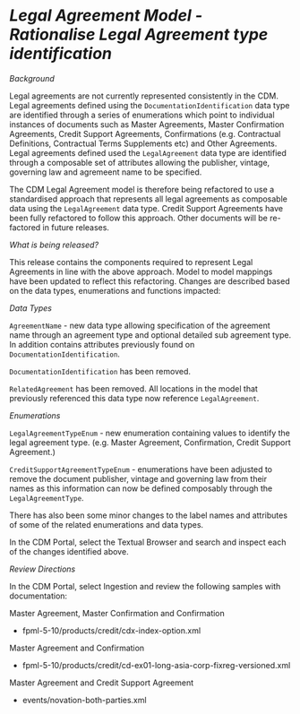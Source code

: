 # *Legal Agreement Model - Rationalise Legal Agreement type identification*

_Background_

Legal agreements are not currently represented consistently in the CDM.  Legal agreements defined using the `DocumentationIdentification` data type are identified through a series of enumerations which point to individual instances of documents such as Master Agreements, Master Confirmation Agreements, Credit Support Agreements, Confirmations (e.g. Contractual Definitions, Contractual Terms Supplements etc) and Other Agreements.  Legal agreements defined used the `LegalAgreement` data type are identified through a composable set of attributes allowing the publisher, vintage, governing law and agremeent name to be specified.

The CDM Legal Agreement model is therefore being refactored to use a standardised approach that represents all legal agreements as composable data using the `LegalAgreement` data type.  Credit Support Agreements have been fully refactored to follow this approach.  Other documents will be re-factored in future releases.

_What is being released?_

This release contains the components required to represent Legal Agreements in line with the above approach. Model to model mappings have been updated to reflect this refactoring. Changes are described based on the data types, enumerations and functions impacted:

_Data Types_

`AgreementName` - new data type allowing specification of the agreement name through an agreement type and optional detailed sub agreement type.  In addition contains attributes previously found on `DocumentationIdentification`.

`DocumentationIdentification` has been removed.

`RelatedAgreement` has been removed.  All locations in the model that previously referenced this data type now reference `LegalAgreement`.

_Enumerations_

`LegalAgreementTypeEnum` - new enumeration containing values to identify the legal agreement type.  (e.g. Master Agreement, Confirmation, Credit Support Agreement.)

`CreditSupportAgreementTypeEnum` - enumerations have been adjusted to remove the document publisher, vintage and governing law from their names as this information can now be defined composably through the `LegalAgreementType`.

There has also been some minor changes to the label names and attributes of some of the related enumerations and data types.

In the CDM Portal, select the Textual Browser and search and inspect each of the changes identified above.

_Review Directions_

In the CDM Portal, select Ingestion and review the following samples with documentation:

Master Agreement, Master Confirmation and Confirmation
- fpml-5-10/products/credit/cdx-index-option.xml

Master Agreement and Confirmation
- fpml-5-10/products/credit/cd-ex01-long-asia-corp-fixreg-versioned.xml

Master Agreement and Credit Support Agreement
- events/novation-both-parties.xml
